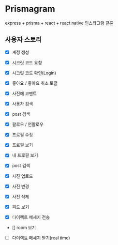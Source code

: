 # Prismagram

express + prisma + react + react native 인스타그램 클론

## 사용자 스토리

- [x] 계정 생성
- [x] 시크릿 코드 요청
- [x] 시크릿 코드 확인(Login)
- [x] 좋아요 / 좋아요 취소 토글
- [x] 사진에 코멘트
- [x] 사용자 검색
- [x] post 검색
- [x] 팔로우 / 언팔로우
- [x] 프로필 수정
- [x] 프로필 보기
- [x] 내 프로필 보기
- [x] post 검색

- [x] 사진 업로드
- [x] 사진 변경
- [x] 사진 삭제
- [x] 피드 보기
- [x] 다이렉트 메세지 전송
- [] room 보기
- [ ] 다이렉트 메세지 받기(real time)
